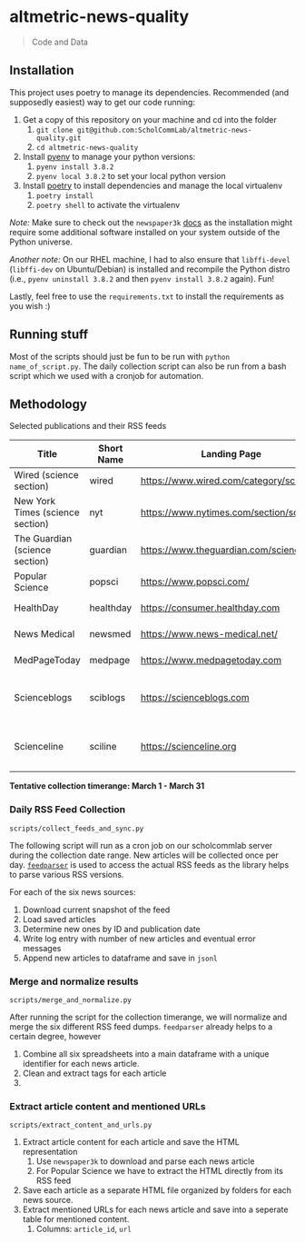 # altmetric-news-quality

> Code and Data

## Installation

This project uses poetry to manage its dependencies. Recommended (and supposedly easiest) way to get our code running:

1. Get a copy of this repository on your machine and cd into the folder
   1. `git clone git@github.com:ScholCommLab/altmetric-news-quality.git`
   2. `cd altmetric-news-quality`
2. Install [pyenv](https://github.com/pyenv/pyenv) to manage your python versions:
   1. `pyenv install 3.8.2` 
   2. `pyenv local 3.8.2` to set your local python version
3. Install [poetry](https://python-poetry.org/) to install dependencies and manage the local virtualenv
   1. `poetry install`
   2. `poetry shell` to activate the virtualenv

*Note:* Make sure to check out the `newspaper3k` [docs](https://github.com/codelucas/newspaper) as the installation might require some additional software installed on your system outside of the Python universe.

*Another note:* On our RHEL machine, I had to also ensure that `libffi-devel` (`libffi-dev` on Ubuntu/Debian) is installed and recompile the Python distro (i.e., `pyenv uninstall 3.8.2` and then `pyenv install 3.8.2` again). Fun!

Lastly, feel free to use the `requirements.txt` to install the requirements as you wish :)

## Running stuff

Most of the scripts should just be fun to be run with `python name_of_script.py`. The daily collection script can also be run from a bash script which we used with a cronjob for automation.

## Methodology

Selected publications and their RSS feeds

| Title | Short Name | Landing Page | RSS Feed | Note |
| --- | --- | --- | --- | --- |
| Wired (science section) | wired | https://www.wired.com/category/science/ | https://www.wired.com/feed/category/science/latest/rss | |
| New York Times (science section) | nyt | https://www.nytimes.com/section/science | https://rss.nytimes.com/services/xml/rss/nyt/Science.xml | |
| The Guardian (science section) | guardian | https://www.theguardian.com/science | https://www.theguardian.com/science/rss |  |
| Popular Science | popsci | https://www.popsci.com/ | https://www.popsci.com/arcio/rss/ | |
| HealthDay | healthday | https://consumer.healthday.com | https://consumer.healthday.com/feeds/feed.rss | Added on 19.03.2021 |
| News Medical | newsmed | https://www.news-medical.net/ | http://www.news-medical.net/syndication.axd?format=rss | Added on 19.03.2021 |
| MedPageToday | medpage | https://www.medpagetoday.com | https://www.medpagetoday.com/rss/headlines.xml | Added on 19.03.2021 |
| Scienceblogs | sciblogs | https://scienceblogs.com | https://scienceblogs.com/rss.xml | not publishing enough content |
| Scienceline | sciline | https://scienceline.org | https://scienceline.org/feed | not publishing enough content |

**Tentative collection timerange: March 1 - March 31**

### Daily RSS Feed Collection

`scripts/collect_feeds_and_sync.py`

The following script will run as a cron job on our scholcommlab server during the collection date range. New articles will be collected once per day. [`feedparser`](https://pythonhosted.org/feedparser/) is used to access the actual RSS feeds as the library helps to parse various RSS versions.

For each of the six news sources:

1. Download current snapshot of the feed
2. Load saved articles
3. Determine new ones by ID and publication date
4. Write log entry with number of new articles and eventual error messages
5. Append new articles to dataframe and save in `jsonl`

### Merge and normalize results

`scripts/merge_and_normalize.py`

After running the script for the collection timerange, we will normalize and merge the six different RSS feed dumps. `feedparser` already helps to a certain degree, however

1. Combine all six spreadsheets into a main dataframe with a unique identifier for each news article.
2. Clean and extract tags for each article
3. 

### Extract article content and mentioned URLs

`scripts/extract_content_and_urls.py`

1. Extract article content for each article and save the HTML representation
   1. Use `newspaper3k` to download and parse each news article
   2. For Popular Science we have to extract the HTML directly from its RSS feed
2. Save each article as a separate HTML file organized by folders for each news source.
3. Extract mentioned URLs for each news article and save into a seperate table for mentioned content.
   1. Columns: `article_id`, `url`

